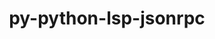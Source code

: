 ---
title: "py-python-lsp-jsonrpc"
layout: cache
categories: [package, develop]
meta: {"compilers": ["gcc@10.2.1", "gcc@7.5.0", "none"], "num_specs": 39, "num_specs_by_stack": {"developer-tools": 4, "developer-tools-aarch64-linux-gnu": 12, "developer-tools-darwin": 10, "developer-tools-manylinux2014": 2, "developer-tools-x86_64_v3-linux-gnu": 11, "root": 39}, "oss": ["centos7", "rhel8", "sequoia", "ubuntu18.04"], "platforms": ["darwin", "linux"], "stacks": ["developer-tools", "developer-tools-aarch64-linux-gnu", "developer-tools-darwin", "developer-tools-manylinux2014", "developer-tools-x86_64_v3-linux-gnu", "root"], "targets": ["aarch64", "x86_64_v3"], "versions": ["1.1.2"]}
spec_details: [{"compiler": "none", "hash": "2gxo7y24zs7vzktin3b4b3n5v3pcmx3q", "os": "rhel8", "platform": "linux", "size": "-", "stacks": ["developer-tools-aarch64-linux-gnu", "root"], "target": "aarch64", "variants": ["build_system=python_pip"], "versions": ["1.1.2"]}, {"compiler": "none", "hash": "3u42nvlhaf2mu5udqfqmeq6dirrpmerz", "os": "centos7", "platform": "linux", "size": "-", "stacks": ["developer-tools-x86_64_v3-linux-gnu", "root"], "target": "x86_64_v3", "variants": ["build_system=python_pip"], "versions": ["1.1.2"]}, {"compiler": "gcc@7.5.0", "hash": "4evc4l64atjsnreg2b2i56kicwz7lfq2", "os": "ubuntu18.04", "platform": "linux", "size": "-", "stacks": ["developer-tools", "root"], "target": "x86_64_v3", "variants": ["build_system=python_pip"], "versions": ["1.1.2"]}, {"compiler": "none", "hash": "6oahszgxk3eqc4st2woafiy4edowa7ra", "os": "rhel8", "platform": "linux", "size": "-", "stacks": ["developer-tools-aarch64-linux-gnu", "root"], "target": "aarch64", "variants": ["build_system=python_pip"], "versions": ["1.1.2"]}, {"compiler": "none", "hash": "7ucuyuh4hprh6rb7bu2lujwxjtuihzfe", "os": "centos7", "platform": "linux", "size": "-", "stacks": ["developer-tools-x86_64_v3-linux-gnu", "root"], "target": "x86_64_v3", "variants": ["build_system=python_pip"], "versions": ["1.1.2"]}, {"compiler": "none", "hash": "bhugkirsxi3df7de7f4gemfbjs33kdpa", "os": "rhel8", "platform": "linux", "size": "-", "stacks": ["developer-tools-aarch64-linux-gnu", "root"], "target": "aarch64", "variants": ["build_system=python_pip"], "versions": ["1.1.2"]}, {"compiler": "none", "hash": "btctf5mntikyipcueo52pzaqboqwxjdr", "os": "sequoia", "platform": "darwin", "size": "-", "stacks": ["developer-tools-darwin", "root"], "target": "aarch64", "variants": ["build_system=python_pip"], "versions": ["1.1.2"]}, {"compiler": "none", "hash": "ce5keuhp6xgmedlz7j4u7rk6swxx6p6d", "os": "sequoia", "platform": "darwin", "size": "-", "stacks": ["developer-tools-darwin", "root"], "target": "aarch64", "variants": ["build_system=python_pip"], "versions": ["1.1.2"]}, {"compiler": "none", "hash": "cfzno66f22xftzon2dnczmwmsi4avc5f", "os": "sequoia", "platform": "darwin", "size": "-", "stacks": ["developer-tools-darwin", "root"], "target": "aarch64", "variants": ["build_system=python_pip"], "versions": ["1.1.2"]}, {"compiler": "none", "hash": "ck3tufb74ixexovpq6chfauupuksdclk", "os": "centos7", "platform": "linux", "size": "-", "stacks": ["developer-tools-x86_64_v3-linux-gnu", "root"], "target": "x86_64_v3", "variants": ["build_system=python_pip"], "versions": ["1.1.2"]}, {"compiler": "none", "hash": "fa2aab53cqpheggo23fqxeouyghzpomp", "os": "sequoia", "platform": "darwin", "size": "-", "stacks": ["developer-tools-darwin", "root"], "target": "aarch64", "variants": ["build_system=python_pip"], "versions": ["1.1.2"]}, {"compiler": "none", "hash": "fep55ykygnbvi3yxpcn5yukvorbft3mu", "os": "centos7", "platform": "linux", "size": "-", "stacks": ["developer-tools-x86_64_v3-linux-gnu", "root"], "target": "x86_64_v3", "variants": ["build_system=python_pip"], "versions": ["1.1.2"]}, {"compiler": "none", "hash": "fsz7himvkzxzvkkibidvuwkc7yowuc2b", "os": "rhel8", "platform": "linux", "size": "-", "stacks": ["developer-tools-aarch64-linux-gnu", "root"], "target": "aarch64", "variants": ["build_system=python_pip"], "versions": ["1.1.2"]}, {"compiler": "none", "hash": "hdfxi2wrlcqu25xs6rmb6hwhnue3a26w", "os": "sequoia", "platform": "darwin", "size": "-", "stacks": ["developer-tools-darwin", "root"], "target": "aarch64", "variants": ["build_system=python_pip"], "versions": ["1.1.2"]}, {"compiler": "none", "hash": "hn5c3pv36widuvau3bref4xmt2cjdt2p", "os": "sequoia", "platform": "darwin", "size": "-", "stacks": ["developer-tools-darwin", "root"], "target": "aarch64", "variants": ["build_system=python_pip"], "versions": ["1.1.2"]}, {"compiler": "none", "hash": "hvw773ji2ud7orka4ghwolezuyluhp3w", "os": "centos7", "platform": "linux", "size": "-", "stacks": ["developer-tools-x86_64_v3-linux-gnu", "root"], "target": "x86_64_v3", "variants": ["build_system=python_pip"], "versions": ["1.1.2"]}, {"compiler": "none", "hash": "i3ghwl3vqrewf3xfehwktqe27lgyc6wb", "os": "centos7", "platform": "linux", "size": "-", "stacks": ["developer-tools-x86_64_v3-linux-gnu", "root"], "target": "x86_64_v3", "variants": ["build_system=python_pip"], "versions": ["1.1.2"]}, {"compiler": "none", "hash": "ic7lzke7675rs5bpf5d7t4su46mo5wmw", "os": "centos7", "platform": "linux", "size": "-", "stacks": ["developer-tools-x86_64_v3-linux-gnu", "root"], "target": "x86_64_v3", "variants": ["build_system=python_pip"], "versions": ["1.1.2"]}, {"compiler": "none", "hash": "izgs4ilfdie46ukx5ny3lru263ohsuzj", "os": "rhel8", "platform": "linux", "size": "-", "stacks": ["developer-tools-aarch64-linux-gnu", "root"], "target": "aarch64", "variants": ["build_system=python_pip"], "versions": ["1.1.2"]}, {"compiler": "gcc@7.5.0", "hash": "kj32k6r4raqx43a3pwzz7psoepsxgyzi", "os": "ubuntu18.04", "platform": "linux", "size": "-", "stacks": ["developer-tools", "root"], "target": "x86_64_v3", "variants": ["build_system=python_pip"], "versions": ["1.1.2"]}, {"compiler": "none", "hash": "llhebompsjdjzp2qodsvrrhdg3dnxjc3", "os": "centos7", "platform": "linux", "size": "-", "stacks": ["developer-tools-x86_64_v3-linux-gnu", "root"], "target": "x86_64_v3", "variants": ["build_system=python_pip"], "versions": ["1.1.2"]}, {"compiler": "none", "hash": "m4rna73h5ujf2zujehqssreg5f6iaxzj", "os": "centos7", "platform": "linux", "size": "-", "stacks": ["developer-tools-x86_64_v3-linux-gnu", "root"], "target": "x86_64_v3", "variants": ["build_system=python_pip"], "versions": ["1.1.2"]}, {"compiler": "gcc@10.2.1", "hash": "n4w3tuupkdl5lt6q2c5lhyo2eu5zh24m", "os": "centos7", "platform": "linux", "size": "-", "stacks": ["developer-tools-manylinux2014", "root"], "target": "x86_64_v3", "variants": ["build_system=python_pip"], "versions": ["1.1.2"]}, {"compiler": "none", "hash": "ny3ryb4hhe2syhvnipjvmzogq2vfk3wv", "os": "rhel8", "platform": "linux", "size": "-", "stacks": ["developer-tools-aarch64-linux-gnu", "root"], "target": "aarch64", "variants": ["build_system=python_pip"], "versions": ["1.1.2"]}, {"compiler": "none", "hash": "ooclwatarjca3oe2ntg3mkeakdjjc4lm", "os": "centos7", "platform": "linux", "size": "-", "stacks": ["developer-tools-x86_64_v3-linux-gnu", "root"], "target": "x86_64_v3", "variants": ["build_system=python_pip"], "versions": ["1.1.2"]}, {"compiler": "none", "hash": "r54q7ewrttg4ctovo2dr2icontjtb4o5", "os": "centos7", "platform": "linux", "size": "-", "stacks": ["developer-tools-x86_64_v3-linux-gnu", "root"], "target": "x86_64_v3", "variants": ["build_system=python_pip"], "versions": ["1.1.2"]}, {"compiler": "none", "hash": "rigw64yuabgcy2ul4d4j5mhab3hur7m5", "os": "sequoia", "platform": "darwin", "size": "-", "stacks": ["developer-tools-darwin", "root"], "target": "aarch64", "variants": ["build_system=python_pip"], "versions": ["1.1.2"]}, {"compiler": "none", "hash": "sirk7qms2hnwajxovxfy66ri3xlwprtv", "os": "rhel8", "platform": "linux", "size": "-", "stacks": ["developer-tools-aarch64-linux-gnu", "root"], "target": "aarch64", "variants": ["build_system=python_pip"], "versions": ["1.1.2"]}, {"compiler": "gcc@10.2.1", "hash": "tb6d56adth25ksetteokguv5xi4grvzd", "os": "centos7", "platform": "linux", "size": "-", "stacks": ["developer-tools-manylinux2014", "root"], "target": "x86_64_v3", "variants": ["build_system=python_pip"], "versions": ["1.1.2"]}, {"compiler": "gcc@7.5.0", "hash": "tcwitlzzc2r6s5lhd5msvujqy6xjrhpa", "os": "ubuntu18.04", "platform": "linux", "size": "-", "stacks": ["developer-tools", "root"], "target": "x86_64_v3", "variants": ["build_system=python_pip"], "versions": ["1.1.2"]}, {"compiler": "none", "hash": "tgrm7ajrttf452vcn4fiq3tfl6mpwb4w", "os": "sequoia", "platform": "darwin", "size": "-", "stacks": ["developer-tools-darwin", "root"], "target": "aarch64", "variants": ["build_system=python_pip"], "versions": ["1.1.2"]}, {"compiler": "none", "hash": "vjrqfmqcnyrydhrecnad6flac7hyjicw", "os": "rhel8", "platform": "linux", "size": "-", "stacks": ["developer-tools-aarch64-linux-gnu", "root"], "target": "aarch64", "variants": ["build_system=python_pip"], "versions": ["1.1.2"]}, {"compiler": "none", "hash": "vnyaw3dkfxfevrgtimlc2jmptzw6zbwf", "os": "rhel8", "platform": "linux", "size": "-", "stacks": ["developer-tools-aarch64-linux-gnu", "root"], "target": "aarch64", "variants": ["build_system=python_pip"], "versions": ["1.1.2"]}, {"compiler": "gcc@7.5.0", "hash": "vqkhe65u7auvl7gznzduuothbpdvocgz", "os": "ubuntu18.04", "platform": "linux", "size": "-", "stacks": ["developer-tools", "root"], "target": "x86_64_v3", "variants": ["build_system=python_pip"], "versions": ["1.1.2"]}, {"compiler": "none", "hash": "wrsjw3o5oiswzpjc6pvg7g5duqpsgzhj", "os": "rhel8", "platform": "linux", "size": "-", "stacks": ["developer-tools-aarch64-linux-gnu", "root"], "target": "aarch64", "variants": ["build_system=python_pip"], "versions": ["1.1.2"]}, {"compiler": "none", "hash": "xcl6j5ddkbpbcachpobp7nm7jvhd4mqi", "os": "rhel8", "platform": "linux", "size": "-", "stacks": ["developer-tools-aarch64-linux-gnu", "root"], "target": "aarch64", "variants": ["build_system=python_pip"], "versions": ["1.1.2"]}, {"compiler": "none", "hash": "yo73sfkqvln2oymog5lk3prbsinefppq", "os": "rhel8", "platform": "linux", "size": "-", "stacks": ["developer-tools-aarch64-linux-gnu", "root"], "target": "aarch64", "variants": ["build_system=python_pip"], "versions": ["1.1.2"]}, {"compiler": "none", "hash": "zikpsyz4xn6jy6fttru3fwhxowq3gzz6", "os": "sequoia", "platform": "darwin", "size": "-", "stacks": ["developer-tools-darwin", "root"], "target": "aarch64", "variants": ["build_system=python_pip"], "versions": ["1.1.2"]}, {"compiler": "none", "hash": "zwoiid4o3qxsgsdmgawkhf2qyqlqqmmn", "os": "sequoia", "platform": "darwin", "size": "-", "stacks": ["developer-tools-darwin", "root"], "target": "aarch64", "variants": ["build_system=python_pip"], "versions": ["1.1.2"]}]
---